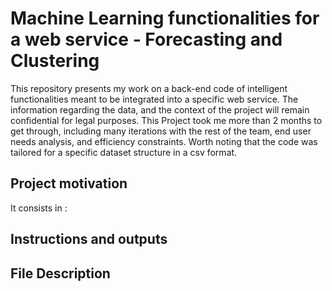 # Machine Learning functionalities for a web service - Forecasting and Clustering
This repository presents my work on a back-end code of intelligent functionalities meant to be integrated into a specific web service. 
The information regarding the data, and the context of the project will remain confidential for legal purposes. This Project took me more than 2 months to get through, including many iterations with the rest of the team, end user needs analysis, and efficiency constraints. Worth noting that the code was tailored for a specific dataset structure in a csv format.

## Project motivation


It consists in : 

## Instructions and outputs


## File Description
